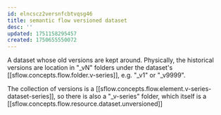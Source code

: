 ```yaml
---
id: elncscz2versnfcbtvqsg46
title: semantic flow versioned dataset
desc: ''
updated: 1751158295457
created: 1750655550072
---
```


A dataset whose old versions are kept around. Physically, the historical versions are location in "_vN" folders under the dataset's [[sflow.concepts.flow.folder.v-series]], e.g. "_v1" or "_v9999". 

The collection of versions is a [[sflow.concepts.flow.element.v-series-dataset-series]], so there is also a "_v-series" folder, which itself is a  [[sflow.concepts.flow.resource.dataset.unversioned]] 